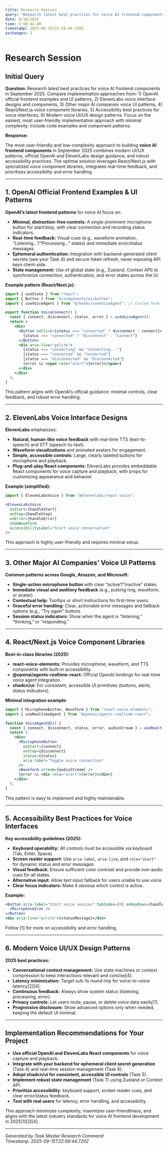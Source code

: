 ```yaml
---
title: Research Session
query: "Research latest best practices for voice AI frontend components in September 2025. Compare implementation approaches from: 1) OpenAI official frontend examples and UI patterns, 2) ElevenLabs voice interface designs and components, 3) Other major AI companies voice UI patterns, 4) React/Next.js voice component libraries, 5) Accessibility best practices for voice interfaces, 6) Modern voice UI/UX design patterns. Focus on the easiest, most user-friendly implementation approach with minimal complexity. Include code examples and component patterns."
date: 9/16/2025
time: 6:58:44 AM
timestamp: 2025-09-15T22:58:44.720Z
exchanges: 1
---
```


# Research Session

## Initial Query

**Question:** Research latest best practices for voice AI frontend components in September 2025. Compare implementation approaches from: 1) OpenAI official frontend examples and UI patterns, 2) ElevenLabs voice interface designs and components, 3) Other major AI companies voice UI patterns, 4) React/Next.js voice component libraries, 5) Accessibility best practices for voice interfaces, 6) Modern voice UI/UX design patterns. Focus on the easiest, most user-friendly implementation approach with minimal complexity. Include code examples and component patterns.

**Response:**

The most user-friendly and low-complexity approach to building **voice AI frontend components** in September 2025 combines modern UI/UX patterns, official OpenAI and ElevenLabs design guidance, and robust accessibility practices. The optimal solution leverages React/Next.js with specialized voice component libraries, integrates real-time feedback, and prioritizes accessibility and error handling.

---

## 1. OpenAI Official Frontend Examples & UI Patterns

**OpenAI’s latest frontend patterns** for voice AI focus on:
- **Minimal, distraction-free controls:** A single prominent microphone button for start/stop, with clear connection and recording status indicators.
- **Real-time feedback:** Visual cues (e.g., waveform animation, “Listening…”/“Processing…” states) and immediate error/status messages.
- **Ephemeral authentication:** Integration with backend-generated client secrets (see your Task 4) and secure token refresh, never exposing API keys client-side.
- **State management:** Use of global state (e.g., Zustand, Context API) to synchronize connection, authentication, and error states across the UI.

**Example pattern (React/Next.js):**
```jsx
import { useState } from "react";
import { Button } from "@/components/ui/button";
import { useVoiceAgent } from "@/hooks/useVoiceAgent"; // Custom hook for OpenAI voice agent

export function VoiceConnect() {
  const { connect, disconnect, status, error } = useVoiceAgent();
  return (
    <div>
      <Button onClick={status === "connected" ? disconnect : connect}>
        {status === "connected" ? "Disconnect" : "Connect"}
      </Button>
      <div aria-live="polite">
        {status === "connecting" && "Connecting..."}
        {status === "connected" && "Connected"}
        {status === "disconnected" && "Disconnected"}
        {error && <span role="alert">{error}</span>}
      </div>
    </div>
  );
}
```
This pattern aligns with OpenAI’s official guidance: minimal controls, clear feedback, and robust error handling.

---

## 2. ElevenLabs Voice Interface Designs

**ElevenLabs** emphasizes:
- **Natural, human-like voice feedback** with real-time TTS (text-to-speech) and STT (speech-to-text).
- **Waveform visualizations** and animated avatars for engagement.
- **Simple, accessible controls:** Large, clearly labeled buttons for microphone and playback.
- **Plug-and-play React components:** ElevenLabs provides embeddable React components for voice capture and playback, with props for customizing appearance and behavior.

**Example (simplified):**
```jsx
import { ElevenLabsVoice } from "@elevenlabs/react-voice";

<ElevenLabsVoice
  onStart={handleStart}
  onStop={handleStop}
  onError={handleError}
  showWaveform
  accessibilityLabel="Start voice conversation"
/>
```
This approach is highly user-friendly and requires minimal setup.

---

## 3. Other Major AI Companies’ Voice UI Patterns

**Common patterns across Google, Amazon, and Microsoft:**
- **Single-action microphone button** with clear “active”/“inactive” states.
- **Immediate visual and auditory feedback** (e.g., pulsing ring, waveform, or avatar).
- **Contextual help:** Tooltips or short instructions for first-time users.
- **Graceful error handling:** Clear, actionable error messages and fallback options (e.g., “Try again” button).
- **Session status indicators:** Show when the agent is “listening,” “thinking,” or “responding.”

---

## 4. React/Next.js Voice Component Libraries

**Best-in-class libraries (2025):**
- **react-voice-elements:** Provides microphone, waveform, and TTS components with built-in accessibility.
- **@openai/agents-realtime-react:** Official OpenAI bindings for real-time voice agent integration.
- **shadcn/ui:** For consistent, accessible UI primitives (buttons, alerts, status indicators).

**Minimal integration example:**
```jsx
import { MicrophoneButton, Waveform } from "react-voice-elements";
import { useRealtimeAgent } from "@openai/agents-realtime-react";

function VoiceAgentUI() {
  const { connect, disconnect, status, error, audioStream } = useRealtimeAgent();
  return (
    <div>
      <MicrophoneButton
        onStart={connect}
        onStop={disconnect}
        status={status}
        aria-label="Toggle voice connection"
      />
      <Waveform stream={audioStream} />
      {error && <div role="alert">{error}</div>}
    </div>
  );
}
```
This pattern is easy to implement and highly maintainable.

---

## 5. Accessibility Best Practices for Voice Interfaces

**Key accessibility guidelines (2025):**
- **Keyboard operability:** All controls must be accessible via keyboard (Tab, Enter, Space).
- **Screen reader support:** Use `aria-label`, `aria-live`, and `role="alert"` for dynamic status and error messages.
- **Visual feedback:** Ensure sufficient color contrast and provide non-audio cues for all states.
- **Alternative input:** Allow text input fallback for users unable to use voice.
- **Clear focus indicators:** Make it obvious which control is active.

**Example:**
```jsx
<Button aria-label="Start voice session" tabIndex={0} onKeyDown={handleKey}>
  <MicrophoneIcon />
</Button>
<div aria-live="polite">{statusMessage}</div>
```
Follow [1] for more on accessibility and error handling.

---

## 6. Modern Voice UI/UX Design Patterns

**2025 best practices:**
- **Conversational context management:** Use state machines or context compression to keep interactions relevant and concise[4].
- **Latency minimization:** Target sub-1s round-trip for voice-to-voice latency[2][4].
- **Continuous feedback:** Always show system status (listening, processing, error).
- **Privacy controls:** Let users mute, pause, or delete voice data easily[1].
- **Progressive disclosure:** Show advanced options only when needed, keeping the default UI minimal.

---

## Implementation Recommendations for Your Project

- **Use official OpenAI and ElevenLabs React components** for voice capture and playback.
- **Integrate with your backend for ephemeral client secret generation** (Task 4) and real-time session management (Task 6).
- **Adopt shadcn/ui for consistent, accessible UI controls** (Task 5).
- **Implement robust state management** (Task 7) using Zustand or Context API.
- **Prioritize accessibility**: keyboard support, screen reader cues, and clear error/status feedback.
- **Test with real users** for latency, error handling, and accessibility.

This approach minimizes complexity, maximizes user-friendliness, and aligns with the latest industry standards for voice AI frontend development in 2025[1][2][4].


---

*Generated by Task Master Research Command*  
*Timestamp: 2025-09-15T22:58:44.720Z*
